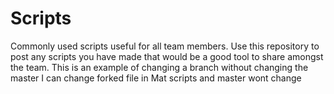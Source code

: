 # Scripts
Commonly used scripts useful for all team members.
Use this repository to post any scripts you have made that would be a good tool to share amongst the team. 
This is an example of changing a branch without changing the master
I can change forked file in Mat scripts and master wont change
